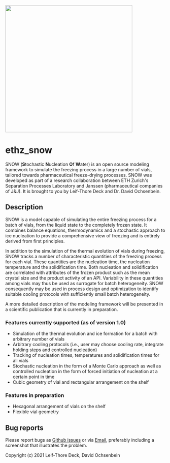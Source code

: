 <img src="https://github.com/SPL-ethz/snow/blob/feature/logo/docs_src/_media/snowLogo_inv_v1.png" width="400">

# ethz_snow

SNOW (**S**tochastic **N**ucleation **O**f **W**ater) is an open source modeling framework to simulate the freezing process in a large number of vials, tailored towards pharmaceutical freeze-drying processes. SNOW was developed as part of a research collaboration between ETH Zurich's Separation Processes Laboratory and Janssen (pharmaceutical companies of J&J). It is brought to you by Leif-Thore Deck and Dr. David Ochsenbein.  

## Description

SNOW is a model capable of simulating the entire freezing process for a batch of vials, from the liquid state to the completely frozen state. It combines balance equations, thermodynamics and a stochastic approach to ice nucleation to provide a comprehensive view of freezing and is entirely derived from first principles. 

In addition to the simulation of the thermal evolution of vials during freezing, SNOW tracks a number of characteristic quantities of the freezing process for each vial. These quantities are the nucleation time, the nucleation temperature and the solidification time. Both nucleation and solidification are correlated with attributes of the frozen product such as the mean crystal size and the product activity of an API. Variability in these quantities among vials may thus be used as surrogate for batch heterogeneity. SNOW consequently may be used in process design and optimization to identify suitable cooling protocols with sufficiently small batch heterogeneity. 

A more detailed description of the modeling framework will be presented in a scientific publication that is currently in preparation. 

### Features currently supported (as of version 1.0)
- Simulation of the thermal evolution and ice formation for a batch with arbitrary number of vials
- Arbitrary cooling protocols (i.e., user may choose cooling rate, integrate holding steps and controlled nucleation)
- Tracking of nucleation times, temperatures and solidification times for all vials
- Stochastic nucleation in the form of a Monte Carlo approach as well as controlled nucleation in the form of forced initiation of nucleation at a certain point in time
- Cubic geometry of vial and rectangular arrangement on the shelf

### Features in preparation
- Hexagonal arrangement of vials on the shelf
- Flexible vial geometry

## Bug reports
Please report bugs as [Github issues](https://github.com/SPL-ethz/snow/issues/new?assignees=ltdeck&labels=bug) or via [Email](mailto:deckl@ethz.ch), preferably
including a screenshot that illustrates the problem.

Copyright (c) 2021 Leif-Thore Deck, David Ochsenbein
